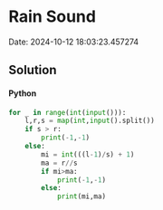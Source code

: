 # Rain Sound

Date: 2024-10-12 18:03:23.457274

## Solution

#### Python
```python
for _ in range(int(input())):
    l,r,s = map(int,input().split())
    if s > r:
        print(-1,-1)
    else:
        mi = int(((l-1)/s) + 1)
        ma = r//s
        if mi>ma:
            print(-1,-1)
        else:
            print(mi,ma)
 ```